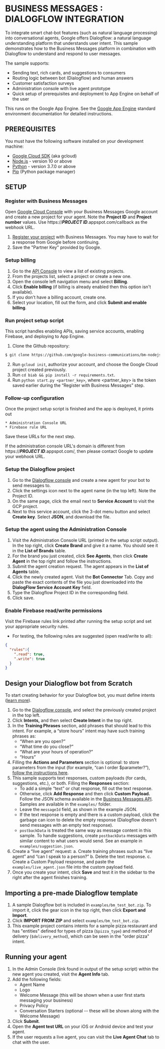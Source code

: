 # BUSINESS MESSAGES : DIALOGFLOW INTEGRATION

To integrate smart chat-bot features (such as natural language processing) into conversational agents, Google offers Dialogflow: a natural language understanding platform that understands user intent. This sample demonstrates how to the Business Messages platform in combination with Dialogflow to understand and respond to user messages.

The sample supports:

* Sending text, rich cards, and suggestions to consumers
* Routing logic between bot (Dialogflow) and human answers
* Customer satisfaction surveys
* Administration console with live agent prototype
* Quick setup of prerequisites and deployment to App Engine on behalf of the user

This runs on the Google App Engine. See the [Google App Engine](https://cloud.google.com/appengine/docs/nodejs/) standard environment documentation for detailed instructions.

## PREREQUISITES

You must have the following software installed on your development machine:
* [Google Cloud SDK](https://cloud.google.com/sdk) (aka gcloud)
* [Node.js](https://nodejs.org/en/) - version 10 or above
* [Python](https://www.python.org/) - version 3.7.0 or above
* [Pip](https://pip.pypa.io/en/stable/installing/) (Python package manager)

## SETUP

### Register with Business Messages

Open [Google Cloud Console](https://console.cloud.google.com) with your Business Messages Google account and create a new project for your agent. Note the **Project ID** and **Project number** values. Use https://***PROJECT ID***.appspot.com/callback as the webhook URL.

1. [Register your project](https://developers.google.com/business-communications/business-messages/guides/set-up/register) with Business Messages. You may have to wait for a response from Google before continuing.
2. Save the "Partner Key" provided by Google.

### Setup billing

1. Go to the [API Console](https://console.developers.google.com/) to view a list of existing projects.
2. From the projects list, select a project or create a new one.
3. Open the console left navigation menu and select **Billing**.
4. Click **Enable billing** (if billing is already enabled then this option isn't available).
5. If you don't have a billing account, create one.
6. Select your location, fill out the form, and click **Submit and enable billing**.

### Run project setup script

This script handles enabling APIs, saving service accounts, enabling Firebase, and deploying to App Engine.

1. Clone the Github repository:

```bash
$ git clone https://github.com/google-business-communications/bm-nodejs-dialogflow-integration
```

2. Run `gcloud init`, authorize your account, and choose the Google Cloud project created previously.
3. Run `cd biab && pip install -r requirements.txt`.
4. Run `python start.py <partner_key>`, where \<partner_key\> is the token saved earlier during the “Register with Business Messages” step.

### Follow-up configuration

Once the project setup script is finished and the app is deployed, it prints out

    * Administration Console URL
    * Firebase rule URL

Save these URLs for the next step.

If the administration console URL's domain is different from https://***PROJECT ID***.appspot.com/, then please contact Google to update your webhook URL.

### Setup the Dialogflow project

1. Go to the [Dialogflow console](http://dialogflow.cloud.google.com) and create a new agent for your bot to send messages to.
2. Click the settings icon next to the agent name (in the top left). Note the Project ID.
3. On the same page, click the email next to **Service Account** to visit the GCP project.
4. Next to this service account, click the 3-dot menu button and select **Create key**. Select **JSON**, and download the file.

### Setup the agent using the Administration Console

1. Visit the Administration Console URL (printed in the setup script output). In the top right, click **Create Brand** and give it a name. You should see it in the **List of Brands** table.
2. For the brand you just created, click **See Agents**, then click **Create Agent** in the top right and follow the instructions.
3. Submit the agent creation request. The agent appears in the **List of Agents** table.
4. Click the newly created agent. Visit the **Bot Connector** Tab. Copy and paste the exact contents of the file you just downloaded into the **DialogFlow Service Account Key** field.
5. Type the Dialogflow Project ID in the corresponding field.
6. Click save.

### Enable Firebase read/write permissions

Visit the Firebase rules link printed after running the setup script and set your appropriate security rules.
* For testing, the following rules are suggested (open read/write to all):

```json
{
  "rules":{
    ".read": true,
    ".write": true
  }
}
```

## Design your Dialogflow bot from Scratch

To start creating behavior for your Dialogflow bot, you must define intents ([learn more](https://cloud.google.com/dialogflow/docs/intents-overview)).

1. Go to the [Dialogflow console](https://dialogflow.cloud.google.com), and select the previously created project in the top left.
2. Click **Intents,** and then select **Create Intent** in the top right.
3. In the **Training Phrases** section, add phrases that should lead to this intent. For example, a “store hours” intent may have such training phrases as:
    * “When are you open?”
    * “What time do you close?”
    * “What are your hours of operation?”
    * “Hours”
4. Filling the **Actions and Parameters** section is optional: to store parameters from the input (for example, “can I order $parameter?”), [follow the instructions here](https://cloud.google.com/dialogflow/docs/intents-actions-parameters).
5. This sample supports text responses, custom payloads (for cards, suggestions, etc.), or both. Filling the **Responses** section:
    * To add a simple “text” or chat response, fill out the text response.
    * Otherwise, click **Add Response** and then click **Custom Payload.** Follow the JSON schema available in the [Business Messages API](https://developers.google.com/business-communications/business-messages/reference/rest/v1/conversations.messages). Samples are available in the `examples/` folder.
    * Leave the `messageId` field, as shown in the example JSON.
    * If the text response is empty and there is a custom payload, click the garbage can icon to delete the empty response (Dialogflow doesn't send messages with an empty text response).
    * `postbackData` is treated the same way as message content in this sample. To handle suggestions, create `postbackData` messages with similar content to what users would send. See an example in `examples/suggestion.json`.
6. Create a “live agent” request:
    a. Create training phrases such as “live agent” and “can I speak to a person?”
    b. Delete the text response.
    c. Create a Custom Payload response, and paste the `examples/live_agent.json` file into the custom payload field.
7. Once you create your intent, click **Save** and test it in the sidebar to the right after the agent finishes training.

## Importing a pre-made Dialogflow template

1. A sample Dialogflow bot is included in `examples/bm_test_bot.zip`. To import it, click the gear icon in the top right, then click **Export and Import**.
2. Click **IMPORT FROM ZIP** and select `examples/bm_test_bot.zip`.
3. This example project contains intents for a sample pizza restaurant and has "entities" defined for types of pizza (`$pizza_type`) and method of delivery (`$delivery_method`), which can be seen in the "order pizza" intent.

## Running your agent

1. In the Admin Console (link found in output of the setup script) within the new agent you created, visit the **Agent Info** tab.
2. Add the following fields:
    * Agent Name
    * Logo
    * Welcome Message (this will be shown when a user first starts messaging your business)
    * Privacy Policy
    * Conversation Starters (optional -- these will be shown along with the Welcome Message)
3. Click **Submit**.
4. Open the **Agent test URL** on your iOS or Android device and test your agent.
5. If the user requests a live agent, you can visit the **Live Agent Chat** tab to chat with the user.
